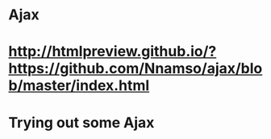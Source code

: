 # Ajax
#
# http://htmlpreview.github.io/?https://github.com/Nnamso/ajax/blob/master/index.html
# Trying out some Ajax 
#
#